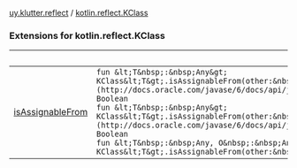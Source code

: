 [uy.klutter.reflect](../index.md) / [kotlin.reflect.KClass](.)


### Extensions for kotlin.reflect.KClass

|&nbsp;|&nbsp;|
|---|---|
| [isAssignableFrom](is-assignable-from.md) | `fun &lt;T&nbsp;:&nbsp;Any&gt; KClass&lt;T&gt;.isAssignableFrom(other:&nbsp;[Type](http://docs.oracle.com/javase/6/docs/api/java/lang/reflect/Type.html)): Boolean`<br/>`fun &lt;T&nbsp;:&nbsp;Any&gt; KClass&lt;T&gt;.isAssignableFrom(other:&nbsp;[Class](http://docs.oracle.com/javase/6/docs/api/java/lang/Class.html)&lt;*&gt;): Boolean`<br/>`fun &lt;T&nbsp;:&nbsp;Any, O&nbsp;:&nbsp;Any&gt; KClass&lt;T&gt;.isAssignableFrom(other:&nbsp;KClass&lt;O&gt;): Boolean` |
